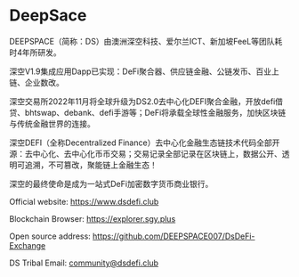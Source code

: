 # DeepSace

DEEPSPACE（简称：DS）由澳洲深空科技、爱尔兰ICT、新加坡FeeL等团队耗时4年所研发。

深空V1.9集成应用Dapp已实现：DeFi聚合器、供应链金融、公链发币、百业上链、企业数改。

深空交易所2022年11月将全球升级为DS2.0去中心化DEFI聚合金融，开放defi借贷、bhtswap、debank、defi手游等；DeFi将承载全球性金融服务，加快区块链与传统金融世界的连接。

深空DEFI（全称Decentralized Finance）去中心化金融生态链技术代码全部开源：去中心化、去中心化币币交易；交易记录全部记录在区块链上，数据公开、透明可追溯，不可篡改，聚能链上金融生态！

深空的最终使命是成为一站式DeFi加密数字货币商业银行。




Official website: https://www.dsdefi.club

Blockchain Browser: https://explorer.sgy.plus

Open source address: https://github.com/DEEPSPACE007/DsDeFi-Exchange

DS Tribal Email: community@dsdefi.club
